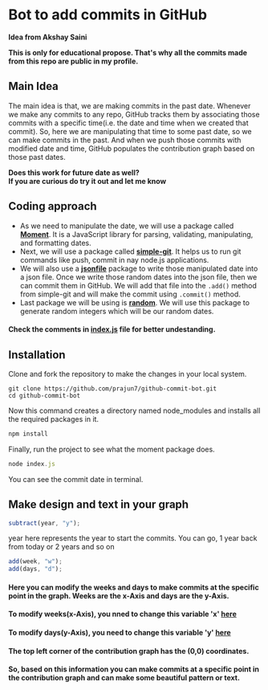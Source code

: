 # Bot to add commits in GitHub
**Idea from Akshay Saini**

**This is only for educational propose.
That's why all the commits made from this repo are public in my profile.**

## Main Idea
The main idea is that, we are making commits in the past date. Whenever we make any commits to any repo, GitHub tracks them by associating those commits with a specific time(i.e. the date and time when we created that commit). So, here we are manipulating that time to some past date, so we can make commits in the past. And when we push those commits with modified date and time, GitHub populates the contribution graph based on those past dates.

**Does this work for future date as well?**<br>
**If you are curious do try it out and let me know**

## Coding approach 
- As we need to manipulate the date, we will use a package called **[Moment](https://www.npmjs.com/package/moment)**. It is a JavaScript library for parsing, validating, manipulating, and formatting dates.<br>
- Next, we will use a package called **[simple-git](https://www.npmjs.com/package/simple-git)**. It helps us to run git commands like push, commit in nay node.js applications.<br>
- We will also use a **[jsonfile](https://www.npmjs.com/package/jsonfile)** package to write those manipulated date into a json file. Once we write those random dates into the json file, then we can commit them in GitHub. We will add that file into the `.add()` method from simple-git and will make the commit using `.commit()` method.
- Last package we will be using is **[random](https://www.npmjs.com/package/random)**. We will use this package to generate random integers which will be our random dates.<br>
#### Check the comments in [index.js](https://github.com/prajun7/github-commit-bot/blob/main/index.js) file for better undestanding.

## Installation
Clone and fork the repository to make the changes in your local system.
```git-bash
git clone https://github.com/prajun7/github-commit-bot.git
cd github-commit-bot
```
Now this command creates a directory named node_modules and installs all the required packages in it.
```javascript
npm install
```
Finally, run the project to see what the moment package does.
```javascript
node index.js
```
You can see the commit date in terminal.

## Make design and text in your graph

```javascript
subtract(year, "y");
```
year here represents the year to start the commits. You can go, 1 year back from today or 2 years and so on

```javascript
add(week, "w");
add(days, "d");
```
#### Here you can modify the weeks and days to make commits at the specific point in the graph. Weeks are the x-Axis and days are the y-Axis.<br>
#### To modify weeks(x-Axis), you nned to change this variable 'x' [here](https://github.com/prajun7/github-commit-bot/blob/main/index.js#L23)<br>
#### To modify days(y-Axis), you need to change this variable 'y' [here](https://github.com/prajun7/github-commit-bot/blob/main/index.js#L24)<br>
#### The top left corner of the contribution graph has the (0,0) coordinates.<br>
#### So, based on this information you can make commits at a specific point in the contribution graph and can make some beautiful pattern or text.<br>
